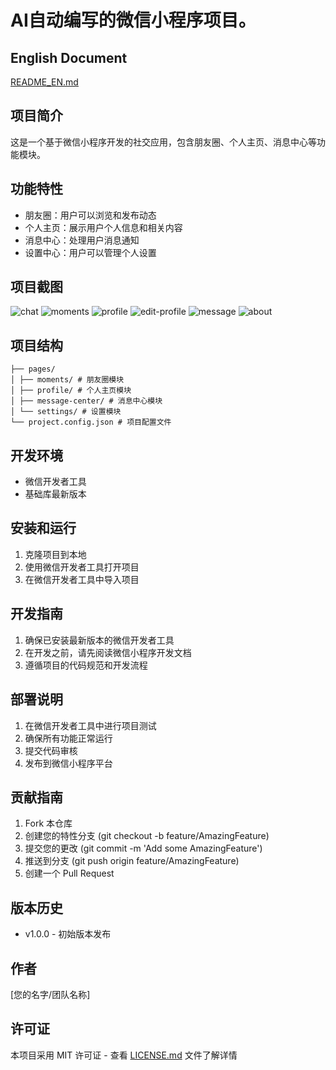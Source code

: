 # AI自动编写的微信小程序项目。

## English Document
[README_EN.md](README_EN.md)

## 项目简介
这是一个基于微信小程序开发的社交应用，包含朋友圈、个人主页、消息中心等功能模块。

## 功能特性
- 朋友圈：用户可以浏览和发布动态
- 个人主页：展示用户个人信息和相关内容
- 消息中心：处理用户消息通知
- 设置中心：用户可以管理个人设置

## 项目截图 

![chat](./screenshot/chat.png)
![moments](./screenshot/moments.png)
![profile](./screenshot/profile.png)
![edit-profile](./screenshot/edit-profile.png)
![message](./screenshot/message.png)
![about](./screenshot/about.png)


## 项目结构 

```
├── pages/
│ ├── moments/ # 朋友圈模块
│ ├── profile/ # 个人主页模块
│ ├── message-center/ # 消息中心模块
│ └── settings/ # 设置模块
└── project.config.json # 项目配置文件
```

## 开发环境
- 微信开发者工具
- 基础库最新版本

## 安装和运行
1. 克隆项目到本地
2. 使用微信开发者工具打开项目
3. 在微信开发者工具中导入项目

## 开发指南
1. 确保已安装最新版本的微信开发者工具
2. 在开发之前，请先阅读微信小程序开发文档
3. 遵循项目的代码规范和开发流程

## 部署说明
1. 在微信开发者工具中进行项目测试
2. 确保所有功能正常运行
3. 提交代码审核
4. 发布到微信小程序平台

## 贡献指南
1. Fork 本仓库
2. 创建您的特性分支 (git checkout -b feature/AmazingFeature)
3. 提交您的更改 (git commit -m 'Add some AmazingFeature')
4. 推送到分支 (git push origin feature/AmazingFeature)
5. 创建一个 Pull Request

## 版本历史
- v1.0.0 - 初始版本发布

## 作者
[您的名字/团队名称]

## 许可证
本项目采用 MIT 许可证 - 查看 [LICENSE.md](LICENSE.md) 文件了解详情